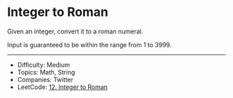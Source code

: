 # Integer to Roman

Given an integer, convert it to a roman numeral.

Input is guaranteed to be within the range from 1 to 3999.

---

* Difficulty: Medium
* Topics: Math, String
* Companies: Twitter
* LeetCode: [12. Integer to Roman](https://leetcode.com/problems/integer-to-roman/description/)
